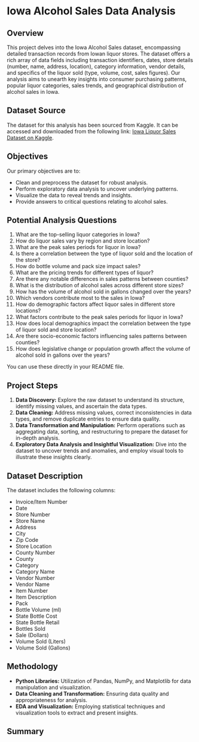# Iowa Alcohol Sales Data Analysis

## Overview

This project delves into the Iowa Alcohol Sales dataset, encompassing detailed transaction records from Iowan liquor stores. The dataset offers a rich array of data fields including transaction identifiers, dates, store details (number, name, address, location), category information, vendor details, and specifics of the liquor sold (type, volume, cost, sales figures). Our analysis aims to unearth key insights into consumer purchasing patterns, popular liquor categories, sales trends, and geographical distribution of alcohol sales in Iowa. 

## Dataset Source

The dataset for this analysis has been sourced from Kaggle. It can be accessed and downloaded from the following link: [Iowa Liquor Sales Dataset on Kaggle](https://www.kaggle.com/datasets/residentmario/iowa-liquor-sales?resource=download).

## Objectives

Our primary objectives are to:

- Clean and preprocess the dataset for robust analysis.
- Perform exploratory data analysis to uncover underlying patterns.
- Visualize the data to reveal trends and insights.
- Provide answers to critical questions relating to alcohol sales.

## Potential Analysis Questions

1. What are the top-selling liquor categories in Iowa?
2. How do liquor sales vary by region and store location?
3. What are the peak sales periods for liquor in Iowa?
4. Is there a correlation between the type of liquor sold and the location of the store?
5. How do bottle volume and pack size impact sales?
6. What are the pricing trends for different types of liquor?
7. Are there any notable differences in sales patterns between counties?
8. What is the distribution of alcohol sales across different store sizes?
9. How has the volume of alcohol sold in gallons changed over the years?
10. Which vendors contribute most to the sales in Iowa?
11. How do demographic factors affect liquor sales in different store locations?
12. What factors contribute to the peak sales periods for liquor in Iowa?
13. How does local demographics impact the correlation between the type of liquor sold and store location?
14. Are there socio-economic factors influencing sales patterns between counties?
15. How does legislative change or population growth affect the volume of alcohol sold in gallons over the years?

You can use these directly in your README file.
## Project Steps

1. **Data Discovery:** Explore the raw dataset to understand its structure, identify missing values, and ascertain the data types.
2. **Data Cleaning:** Address missing values, correct inconsistencies in data types, and remove duplicate entries to ensure data quality.
3. **Data Transformation and Manipulation:** Perform operations such as aggregating data, sorting, and restructuring to prepare the dataset for in-depth analysis.
4. **Exploratory Data Analysis and Insightful Visualization:** Dive into the dataset to uncover trends and anomalies, and employ visual tools to illustrate these insights clearly.

## Dataset Description

The dataset includes the following columns:

- Invoice/Item Number
- Date
- Store Number
- Store Name
- Address
- City
- Zip Code
- Store Location
- County Number
- County
- Category
- Category Name
- Vendor Number
- Vendor Name
- Item Number
- Item Description
- Pack
- Bottle Volume (ml)
- State Bottle Cost
- State Bottle Retail
- Bottles Sold
- Sale (Dollars)
- Volume Sold (Liters)
- Volume Sold (Gallons)

## Methodology

- **Python Libraries:** Utilization of Pandas, NumPy, and Matplotlib for data manipulation and visualization.
- **Data Cleaning and Transformation:** Ensuring data quality and appropriateness for analysis.
- **EDA and Visualization:** Employing statistical techniques and visualization tools to extract and present insights.

## Summary 
